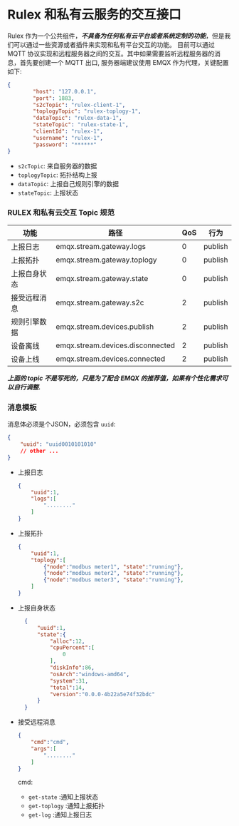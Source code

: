 # Rulex 和私有云服务的交互接口
Rulex 作为一个公共组件，***不具备为任何私有云平台或者系统定制的功能***，但是我们可以通过一些资源或者插件来实现和私有平台交互的功能。
目前可以通过 MQTT 协议实现和远程服务器之间的交互。其中如果需要监听远程服务器的消息，首先要创建一个 MQTT 出口, 服务器端建议使用 EMQX 作为代理，关键配置如下:
```json
{
        "host": "127.0.0.1",
        "port": 1883,
        "s2cTopic": "rulex-client-1",
        "toplogyTopic": "rulex-toplogy-1",
        "dataTopic": "rulex-data-1",
        "stateTopic": "rulex-state-1",
        "clientId": "rulex-1",
        "username": "rulex-1",
        "password": "******"
}
```
- `s2cTopic`: 来自服务器的数据
- `toplogyTopic`: 拓扑结构上报
- `dataTopic`: 上报自己规则引擎的数据
- `stateTopic`: 上报状态

### RULEX 和私有云交互 Topic 规范

| 功能         | 路径                             | QoS | 行为    |
| ------------ | -------------------------------- | --- | ------- |
| 上报日志     | emqx.stream.gateway.logs         | 0   | publish |
| 上报拓扑     | emqx.stream.gateway.toplogy      | 0   | publish |
| 上报自身状态 | emqx.stream.gateway.state        | 0   | publish |
| 接受远程消息 | emqx.stream.gateway.s2c          | 2   | publish |
| 规则引擎数据 | emqx.stream.devices.publish      | 2   | publish |
| 设备离线     | emqx.stream.devices.disconnected | 2   | publish |
| 设备上线     | emqx.stream.devices.connected    | 2   | publish |

***上面的 topic 不是写死的，只是为了配合 EMQX 的推荐值，如果有个性化需求可以自行调整.***

### 消息模板
消息体必须是个JSON，必须包含 `uuid`:
  ```json
  {
      "uuid": "uuid0010101010"
      // other ...
  }
  ```

- 上报日志
  ```json
  {
      "uuid":1,
      "logs":[
          "........"
      ]
  }
  ```
- 上报拓扑
  ```json
  {
      "uuid":1,
      "toplogy":[
          {"node":"modbus meter1", "state":"running"},
          {"node":"modbus meter2", "state":"running"},
          {"node":"modbus meter3", "state":"running"},
      ]
  }
  ```
  
- 上报自身状态
  ```json
    {
        "uuid":1,
        "state":{
            "alloc":12,
            "cpuPercent":[
                0
            ],
            "diskInfo":86,
            "osArch":"windows-amd64",
            "system":31,
            "total":14,
            "version":"0.0.0-4b22a5e74f32bdc"
        }
    }
  ```
  
- 接受远程消息

  ```json
  {
      "cmd":"cmd",
      "args":[
          "........"
      ]
  }
  ```
  cmd:
  - `get-state` :通知上报状态
  - `get-toplogy` :通知上报拓扑
  - `get-log` :通知上报日志